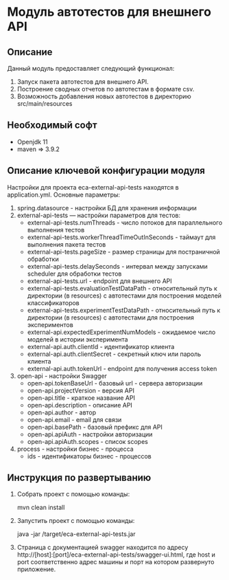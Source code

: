 Модуль автотестов для внешнего API
========================================

Описание
----------------------------------------
Данный модуль предоставляет следующий функционал:

1. Запуск пакета автотестов для внешнего API. 
2. Построение сводных отчетов по автотестам в формате csv.
3. Возможность добавления новых автотестов в директорию src/main/resources

Необходимый софт
----------------------------------------
* Openjdk 11
* maven => 3.9.2

Описание ключевой конфигурации модуля
----------------------------------------
Настройки для проекта eca-external-api-tests находятся в application.yml. Основные параметры:
1) spring.datasource - настройки БД для хранения информации
2) external-api-tests — настройки параметров для тестов:
   * external-api-tests.numThreads - число потоков для параллельного выполнения тестов
   * external-api-tests.workerThreadTimeOutInSeconds - таймаут для выполнения пакета тестов
   * external-api-tests.pageSize - размер страницы для постраничной обработки
   * external-api-tests.delaySeconds - интервал между запусками scheduler для обработки тестов
   * external-api-tests.url - endpoint для внешнего API
   * external-api-tests.evaluationTestDataPath - относительный путь к директории (в resources) с автотестами для построения моделей классификаторов
   * external-api-tests.experimentTestDataPath - относительный путь к директории (в resources) с автотестами для построения экспериментов
   * external-api.expectedExperimentNumModels - ожидаемое число моделей в истории эксперимента
   * external-api.auth.clientId - идентификатор клиента
   * external-api.auth.clientSecret - секретный ключ или пароль клиента
   * external-api.auth.tokenUrl - endpoint для получения access token
3) open-api - настройки Swagger
   * open-api.tokenBaseUrl - базовый url - сервера авторизации
   * open-api.projectVersion - версия API
   * open-api.title - краткое название API
   * open-api.description - описание API
   * open-api.author - автор
   * open-api.email - email для связи
   * open-api.basePath - базовый префикс для API
   * open-api.apiAuth - настройки авторизации
   * open-api.apiAuth.scopes - список scopes
4) process - настройки бизнес - процесса
   * ids - идентификаторы бизнес - процессов

Инструкция по развертыванию
----------------------------------------

1. Собрать проект с помощью команды:
    
   mvn clean install
    
2. Запустить проект с помощью команды:

    java -jar /target/eca-external-api-tests.jar
         
3. Страница с документацией swagger находится по адресу http://[host]:[port]/eca-external-api-tests/swagger-ui.html, где host и port
соответственно адрес машины и порт на котором развернуто приложение.
